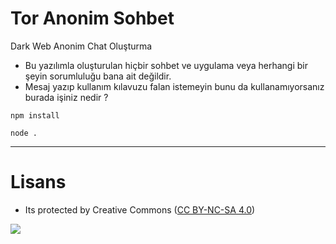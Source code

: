 # Tor Anonim Sohbet
Dark Web Anonim Chat Oluşturma

- Bu yazılımla oluşturulan hiçbir sohbet ve uygulama veya herhangi bir şeyin sorumluluğu bana ait değildir.
- Mesaj yazıp kullanım kılavuzu falan istemeyin bunu da kullanamıyorsanız burada işiniz nedir ?
```
npm install
```

```
node .
```



---


# Lisans
- Its protected by Creative Commons ([CC BY-NC-SA 4.0](https://creativecommons.org/licenses/by-nc-sa/4.0/))

<a href="https://creativecommons.org/licenses/by-nc-sa/4.0/" title="BYNCSA40"><img src="https://licensebuttons.net/l/by-nc-sa/4.0/88x31.png"></a>
